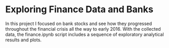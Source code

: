 # Exploring Finance Data and Banks 

In this project I focused on bank stocks and see how they progressed throughout the financial crisis all the way to early 2016. With the collected data, the finance.ipynb script includes a sequence of exploratory analytical results and plots.
